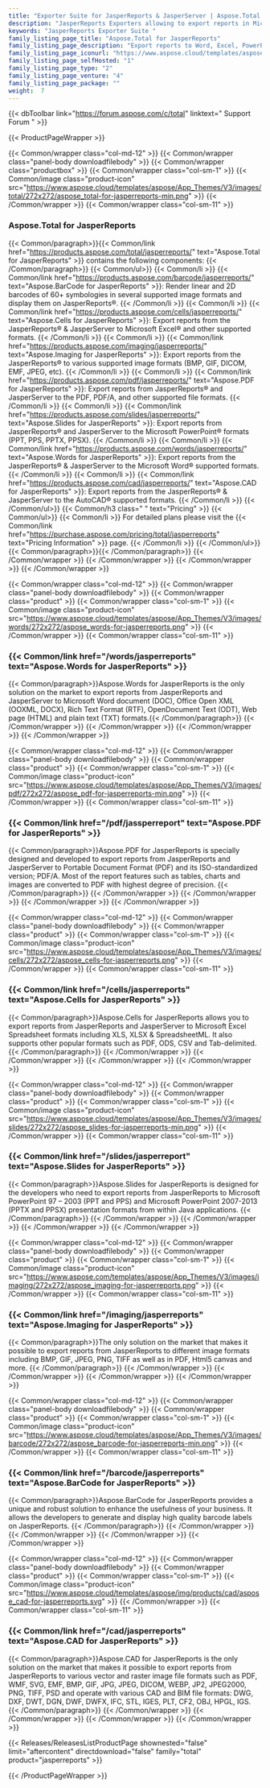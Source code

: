```yaml
---
title: "Exporter Suite for JasperReports & JasperServer | Aspose.Total for JasperReports"
description: "JasperReports Exporters allowing to export reports in Microsoft Word, Excel, PowerPoint and PDF formats. One of the exporters in Aspose.Total for JasperReports family also provides the ability to add barcodes to the exported files. "
keywords: "JasperReports Exporter Suite "
family_listing_page_title: "Aspose.Total for JasperReports"
family_listing_page_description: "Export reports to Word, Excel, PowerPoint and other formats from JasperReports or JasperServer."
family_listing_page_iconurl: "https://www.aspose.cloud/templates/aspose/App_Themes/V3/images/total/272x272/aspose_total-for-jasperreports-min.png"
family_listing_page_selfHosted: "1"
family_listing_page_type: "2"
family_listing_page_venture: "4"
family_listing_page_package: ""
weight:  7
---
```


{{< dbToolbar link="https://forum.aspose.com/c/total" linktext=" Support Forum " >}}


{{< ProductPageWrapper >}}

<!-- ReleasesListProductPage-->
  <!--  {{< Releases/ReleasesListProductPage shownested="false"  limit="beforecontent" directdownload="false" family="total" product="jasperreports" >}} -->
<!-- /ReleasesListProductPage-->

<!-- ProductPageContent-->
{{< Common/wrapper class="col-md-12" >}}
    {{< Common/wrapper class="panel-body downloadfilebody" >}}
        {{< Common/wrapper class="productbox" >}}
            {{< Common/wrapper class="col-sm-1" >}}
                {{< Common/image class="product-icon" src="https://www.aspose.cloud/templates/aspose/App_Themes/V3/images/total/272x272/aspose_total-for-jasperreports-min.png"  >}}
            {{< /Common/wrapper >}}
            {{< Common/wrapper class="col-sm-11" >}}
                <h3 class="product-title">Aspose.Total for JasperReports</h3>
                {{< Common/paragraph>}}{{< Common/link href="https://products.aspose.com/total/jasperreports/" text="Aspose.Total for JasperReports"  >}}
                    contains the following
                    components:
                    {{< /Common/paragraph>}} {{< Common/ul>}} 
                           {{< Common/li >}} {{< Common/link href="https://products.aspose.com/barcode/jasperreports/" text="Aspose.BarCode for JasperReports"  >}}: Render linear
                            and 2D barcodes of 60+ symbologies in several supported image formats and display them on
                            JasperReports®. {{< /Common/li >}}
                           {{< Common/li >}} {{< Common/link href="https://products.aspose.com/cells/jasperreports/" text="Aspose.Cells for JasperReports"  >}}: Export reports
                            from the JasperReports® & JasperServer to Microsoft Excel® and other supported formats.
                         {{< /Common/li >}}
                           {{< Common/li >}} {{< Common/link href="https://products.aspose.com/imaging/jasperreports/" text="Aspose.Imaging for JasperReports"  >}}: Export
                            reports from the JasperReports® to various supported image formats (BMP, GIF, DICOM, EMF,
                            JPEG, etc). {{< /Common/li >}}
                           {{< Common/li >}} {{< Common/link href="https://products.aspose.com/pdf/jasperreports/" text="Aspose.PDF for JasperReports"  >}}:
                            Export reports from
                            JasperReports® and JasperServer to the PDF, PDF/A, and other supported file formats. {{< /Common/li >}}
                           {{< Common/li >}} {{< Common/link href="https://products.aspose.com/slides/jasperreports/" text="Aspose.Slides for JasperReports"  >}}: Export reports
                            from JasperReports® and JasperServer to the Microsoft PowerPoint® formats (PPT, PPS, PPTX,
                            PPSX). {{< /Common/li >}}
                           {{< Common/li >}} {{< Common/link href="https://products.aspose.com/words/jasperreports/" text="Aspose.Words for JasperReports"  >}}: Export reports
                            from the JasperReports® & JasperServer to the Microsoft Word® supported formats. {{< /Common/li >}}
                           {{< Common/li >}} {{< Common/link href="https://products.aspose.com/cad/jasperreports/" text="Aspose.CAD for JasperReports"  >}}: Export reports
                            from the JasperReports® & JasperServer to the AutoCAD® supported formats. {{< /Common/li >}}
                     {{< /Common/ul>}}
                    {{< Common/h3 class=" " text="Pricing"  >}}
                     {{< Common/ul>}} 
                           {{< Common/li >}} For detailed plans please visit the {{< Common/link href="https://purchase.aspose.com/pricing/total/jasperreports" text="Pricing Information"  >}} page. {{< /Common/li >}}
                     {{< /Common/ul>}}
                {{< Common/paragraph>}}{{< /Common/paragraph>}}
            {{< /Common/wrapper >}}
        {{< /Common/wrapper >}}
    {{< /Common/wrapper >}}
{{< /Common/wrapper >}}

{{< Common/wrapper class="col-md-12" >}}
    {{< Common/wrapper class="panel-body downloadfilebody" >}}
        {{< Common/wrapper class="product" >}}
            {{< Common/wrapper class="col-sm-1" >}}
                {{< Common/image class="product-icon" src="https://www.aspose.cloud/templates/aspose/App_Themes/V3/images/words/272x272/aspose_words-for-jasperreports.png"  >}}
            {{< /Common/wrapper >}}
            {{< Common/wrapper class="col-sm-11" >}}
                <h3 class="product-title">{{< Common/link href="/words/jasperreports" text="Aspose.Words for JasperReports"  >}}
                </h3>
                {{< Common/paragraph>}}Aspose.Words for JasperReports is the only solution on the market to export reports from
                    JasperReports and JasperServer to Microsoft Word document (DOC), Office Open XML (OOXML, DOCX), Rich
                    Text Format (RTF), OpenDocument Text (ODT), Web page (HTML) and plain text (TXT) formats.{{< /Common/paragraph>}}
            {{< /Common/wrapper >}}
        {{< /Common/wrapper >}}
    {{< /Common/wrapper >}}
{{< /Common/wrapper >}}

{{< Common/wrapper class="col-md-12" >}}
    {{< Common/wrapper class="panel-body downloadfilebody" >}}
        {{< Common/wrapper class="product" >}}
            {{< Common/wrapper class="col-sm-1" >}}
                {{< Common/image class="product-icon" src="https://www.aspose.cloud/templates/aspose/App_Themes/V3/images/pdf/272x272/aspose_pdf-for-jasperreports-min.png"  >}}
            {{< /Common/wrapper >}}
            {{< Common/wrapper class="col-sm-11" >}}
                <h3 class="product-title">{{< Common/link href="/pdf/jassperreport" text="Aspose.PDF for JasperReports"  >}}</h3>
                {{< Common/paragraph>}}Aspose.PDF for JasperReports is specially designed and developed to export reports from JasperReports
                    and JasperServer to Portable Document Format (PDF) and its ISO-standardized version; PDF/A. Most of
                    the report features such as tables, charts and images are converted to PDF with highest degree of
                    precision. {{< /Common/paragraph>}}
            {{< /Common/wrapper >}}
        {{< /Common/wrapper >}}
    {{< /Common/wrapper >}}
{{< /Common/wrapper >}}

{{< Common/wrapper class="col-md-12" >}}
    {{< Common/wrapper class="panel-body downloadfilebody" >}}
        {{< Common/wrapper class="product" >}}
            {{< Common/wrapper class="col-sm-1" >}}
                {{< Common/image class="product-icon" src="https://www.aspose.cloud/templates/aspose/App_Themes/V3/images/cells/272x272/aspose_cells-for-jasperreports.png"  >}}
            {{< /Common/wrapper >}}
            {{< Common/wrapper class="col-sm-11" >}}
                <h3 class="product-title">{{< Common/link href="/cells/jasperreports" text="Aspose.Cells for JasperReports"  >}}
                </h3>
                {{< Common/paragraph>}}Aspose.Cells for JasperReports allows you to export reports from JasperReports and JasperServer to
                    Microsoft Excel Spreadsheet formats including XLS, XLSX & SpreadsheetML. It also supports other
                    popular formats such as PDF, ODS, CSV and Tab-delimited. {{< /Common/paragraph>}}
            {{< /Common/wrapper >}}
        {{< /Common/wrapper >}}
    {{< /Common/wrapper >}}
{{< /Common/wrapper >}}

{{< Common/wrapper class="col-md-12" >}}
    {{< Common/wrapper class="panel-body downloadfilebody" >}}
        {{< Common/wrapper class="product" >}}
            {{< Common/wrapper class="col-sm-1" >}}
                {{< Common/image class="product-icon" src="https://www.aspose.cloud/templates/aspose/App_Themes/V3/images/slides/272x272/aspose_slides-for-jasperreports-min.png"  >}}
            {{< /Common/wrapper >}}
            {{< Common/wrapper class="col-sm-11" >}}
                <h3 class="product-title">{{< Common/link href="/slides/jasperreport" text="Aspose.Slides for JasperReports"  >}}</h3>
                {{< Common/paragraph>}}Aspose.Slides for JasperReports is designed for the developers who need to export reports from
                    JasperReports to Microsoft PowerPoint 97 – 2003 (PPT and PPS) and Microsoft PowerPoint 2007-2013
                    (PPTX and PPSX) presentation formats from within Java applications. {{< /Common/paragraph>}}
            {{< /Common/wrapper >}}
        {{< /Common/wrapper >}}
    {{< /Common/wrapper >}}
{{< /Common/wrapper >}}

{{< Common/wrapper class="col-md-12" >}}
    {{< Common/wrapper class="panel-body downloadfilebody" >}}
        {{< Common/wrapper class="product" >}}
            {{< Common/wrapper class="col-sm-1" >}}
                {{< Common/image class="product-icon" src="https://www.aspose.com/templates/aspose/App_Themes/V3/images/imaging/272x272/aspose_imaging-for-jasperreports.png"  >}}
            {{< /Common/wrapper >}}
            {{< Common/wrapper class="col-sm-11" >}}
                <h3 class="product-title">{{< Common/link href="/imaging/jasperreports" text="Aspose.Imaging for JasperReports"  >}}</h3>
                {{< Common/paragraph>}}The only solution on the market that makes it possible to export reports from JasperReports to
                    different image formats including BMP, GIF, JPEG, PNG, TIFF as well as in PDF, Html5 canvas and
                    more. {{< /Common/paragraph>}}
            {{< /Common/wrapper >}}
        {{< /Common/wrapper >}}
    {{< /Common/wrapper >}}
{{< /Common/wrapper >}}

{{< Common/wrapper class="col-md-12" >}}
    {{< Common/wrapper class="panel-body downloadfilebody" >}}
        {{< Common/wrapper class="product" >}}
            {{< Common/wrapper class="col-sm-1" >}}
                {{< Common/image class="product-icon" src="https://www.aspose.cloud/templates/aspose/App_Themes/V3/images/barcode/272x272/aspose_barcode-for-jasperreports-min.png"  >}}
            {{< /Common/wrapper >}}
            {{< Common/wrapper class="col-sm-11" >}}
                <h3 class="product-title">{{< Common/link href="/barcode/jasperreports" text="Aspose.BarCode for JasperReports"  >}}</h3>
                {{< Common/paragraph>}}Aspose.BarCode for JasperReports provides a unique and robust solution to enhance the usefulness of
                    your business. It allows the developers to generate and display high quality barcode labels on
                    JasperReports. {{< /Common/paragraph>}}
            {{< /Common/wrapper >}}
        {{< /Common/wrapper >}}
    {{< /Common/wrapper >}}
{{< /Common/wrapper >}}

{{< Common/wrapper class="col-md-12" >}}
    {{< Common/wrapper class="panel-body downloadfilebody" >}}
        {{< Common/wrapper class="product" >}}
            {{< Common/wrapper class="col-sm-1" >}}
                {{< Common/image class="product-icon" src="https://www.aspose.cloud/templates/aspose/img/products/cad/aspose_cad-for-jasperreports.svg"  >}}
            {{< /Common/wrapper >}}
            {{< Common/wrapper class="col-sm-11" >}}
                <h3 class="product-title">{{< Common/link href="/cad/jasperreports" text="Aspose.CAD for JasperReports"  >}}</h3>
                {{< Common/paragraph>}}Aspose.CAD for JasperReports is the only solution on the market that makes it possible to export
                    reports from JasperReports to various vector and raster image file formats such as PDF, WMF, SVG,
                    EMF, BMP, GIF, JPG, JPEG, DICOM, WEBP, JP2, JPEG2000, PNG, TIFF, PSD and operate with various CAD
                    and BIM file formats: DWG, DXF, DWT, DGN, DWF, DWFX, IFC, STL, IGES, PLT, CF2, OBJ, HPGL, IGS. {{< /Common/paragraph>}}
            {{< /Common/wrapper >}}
        {{< /Common/wrapper >}}
    {{< /Common/wrapper >}}
{{< /Common/wrapper >}}

<!-- /ProductPageContent-->



<!-- ReleasesListProductPage-->
   {{< Releases/ReleasesListProductPage shownested="false"  limit="aftercontent" directdownload="false" family="total" product="jasperreports" >}}
<!-- /ReleasesListProductPage-->

{{< /ProductPageWrapper >}}

